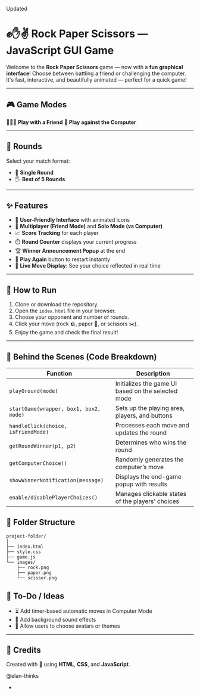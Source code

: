 Updated

# ✊✋✌️ Rock Paper Scissors — JavaScript GUI Game

Welcome to the **Rock Paper Scissors** game — now with a **fun graphical interface**! Choose between battling a friend or challenging the computer. It's fast, interactive, and beautifully animated — perfect for a quick game!

---

## 🎮 Game Modes

🧑‍🤝‍🧑 **Play with a Friend**
🤖 **Play against the Computer**

---

## 🔄 Rounds

Select your match format:

* 🥇 **Single Round**
* 🖐️ **Best of 5 Rounds**

---

## ✨ Features

* 🎨 **User-Friendly Interface** with animated icons
* 👥 **Multiplayer (Friend Mode)** and **Solo Mode (vs Computer)**
* 📈 **Score Tracking** for each player
* ⏱️ **Round Counter** displays your current progress
* 🏆 **Winner Announcement Popup** at the end
* 🔄 **Play Again** button to restart instantly
* 📸 **Live Move Display**: See your choice reflected in real time

---

## 🚀 How to Run

1. Clone or download the repository.
2. Open the `index.html` file in your browser.
3. Choose your opponent and number of rounds.
4. Click your move (rock 🪨, paper 📄, or scissors ✂️).
5. Enjoy the game and check the final result!

---

## 🧠 Behind the Scenes (Code Breakdown)

| Function                               | Description                                        |
| -------------------------------------- | -------------------------------------------------- |
| `playGround(mode)`                     | Initializes the game UI based on the selected mode |
| `startGame(wrapper, box1, box2, mode)` | Sets up the playing area, players, and buttons     |
| `handleClick(choice, isFriendMode)`    | Processes each move and updates the round          |
| `getRoundWinner(p1, p2)`               | Determines who wins the round                      |
| `getComputerChoice()`                  | Randomly generates the computer’s move             |
| `showWinnerNotification(message)`      | Displays the end-game popup with results           |
| `enable/disablePlayerChoices()`        | Manages clickable states of the players' choices   |



## 📁 Folder Structure

```
project-folder/
│
├── index.html
├── style.css
├── game.js
└── images/
    ├── rock.png
    ├── paper.png
    └── scissor.png
```



## 📌 To-Do / Ideas

* ⏳ Add timer-based automatic moves in Computer Mode
* 🎵 Add background sound effects
* 🎨 Allow users to choose avatars or themes


---

## 🙌 Credits

Created with 💖 using **HTML**, **CSS**, and **JavaScript**.


@elan-thinks

-
